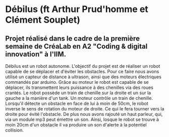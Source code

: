 # Débilus (ft Arthur Prud'homme et Clément Souplet)
## Projet réalisé dans le cadre de la première semaine de CréaLab en A2 "Coding & digital innovation" à l'IIM.

Débilus est un robot autonome. L'objectif du projet est de réaliser un robot capable de se déplacer et d'éviter les obstacles.
Pour ce faire nous avons utilisé un capteur de distance à ultrason, ainsi que des moteurs électriques commandés par arduino.
Grâce au moteur le robot est capable de se déplacer, ils transmettent leurs puissance à des chenilles via des roues crantés.
Le robot possède un train de chenille sur la droite et un sur la gauche a la manière d'un tank. Un moteur contrôle un train de chenille.
Lorsqu'il détecte un obstacle en face de lui à moin de 50cm, le robot inverse le sens de rotation du moteur de droite. Ce qui le fera tourner vers la droite pour évité l'obstacle.
De plus nous avons rajouté un haut parleur, qui, via un module mp3 peut émettre un son.
Ainsi, losque le robot se trouve à moin  20cm d'un obstacle il va produire un son d'alerte à la potentiel collision.
